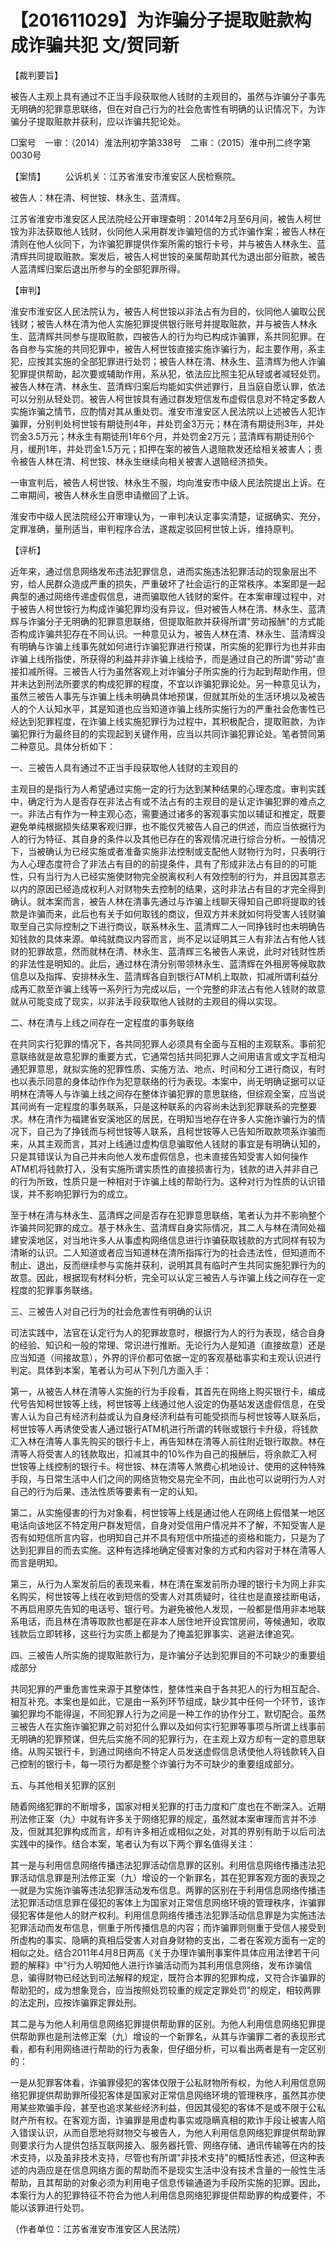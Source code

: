 # 【201611029】为诈骗分子提取赃款构成诈骗共犯 文/贺同新

【裁判要旨】

被告人主观上具有通过不正当手段获取他人钱财的主观目的，虽然与诈骗分子事先无明确的犯罪意思联络，但在对自己行为的社会危害性有明确的认识情况下，为诈骗分子提取赃款并获利，应以诈骗共犯论处。

□案号　一审：（2014）淮法刑初字第338号　二审：（2015）淮中刑二终字第0030号

【案情】 　　公诉机关：江苏省淮安市淮安区人民检察院。

被告人：林在清、柯世铵、林永生、蓝清辉。

江苏省淮安市淮安区人民法院经公开审理查明：2014年2月至6月间，被告人柯世铵为非法获取他人钱财，伙同他人采用群发诈骗短信的方式诈骗作案；被告人林在清则在他人伙同下，为诈骗犯罪提供作案所需的银行卡号，并与被告人林永生、蓝清辉共同提取赃款。案发后，被告人柯世铵的亲属帮助其代为退出部分赃款，被告人蓝清辉归案后退出所参与的全部犯罪所得。

【审判】

淮安市淮安区人民法院认为，被告人柯世铵以非法占有为目的，伙同他人骗取公民钱财；被告人林在清为他人实施犯罪提供银行账号并提取赃款，并与被告人林永生、蓝清辉共同参与提取赃款，四被告人的行为均已构成诈骗罪，系共同犯罪。在各自参与实施的共同犯罪中，被告人柯世铵直接实施诈骗行为，起主要作用，系主犯，应按其实施的全部犯罪进行处罚；被告人林在清、林永生、蓝清辉为他人诈骗犯罪提供帮助，起次要或辅助作用，系从犯，依法应比照主犯从轻或者减轻处罚。被告人林在清、林永生、蓝清辉归案后均能如实供述罪行，且当庭自愿认罪，依法可以分别从轻处罚。被告人柯世铵具有通过群发短信发布虚假信息对不特定多数人实施诈骗之情节，应酌情对其从重处罚。淮安市淮安区人民法院以上述被告人犯诈骗罪，分别判处柯世铵有期徒刑4年，并处罚金3万元；林在清有期徒刑3年，并处罚金3.5万元；林永生有期徒刑1年6个月，并处罚金2万元；蓝清辉有期徒刑6个月，缓刑1年，并处罚金1.5万元；扣押在案的被告人退赔款发还给相关被害人；责令被告人林在清、柯世铵、林永生继续向相关被害人退赔经济损失。

一审宣判后，被告人柯世铵、林永生不服，均向淮安市中级人民法院提出上诉。在二审期间，被告人林永生自愿申请撤回了上诉。

淮安市中级人民法院经公开审理认为，一审判决认定事实清楚，证据确实、充分，定罪准确，量刑适当，审判程序合法，遂裁定驳回柯世铵上诉，维持原判。

【评析】

近年来，通过信息网络发布违法犯罪信息，进而实施违法犯罪活动的现象层出不穷，给人民群众造成严重的损失，严重破坏了社会运行的正常秩序。本案即是一起典型的通过网络传递虚假信息，进而骗取他人钱财的案件。在本案审理过程中，对于被告人柯世铵行为构成诈骗犯罪均没有异议，但对被告人林在清、林永生、蓝清辉与诈骗分子无明确的犯罪意思联络，但提取赃款并获得所谓"劳动报酬"的方式能否构成诈骗共犯存在不同认识。一种意见认为，被告人林在清、林永生、蓝清辉没有明确与诈骗上线事先就如何进行诈骗犯罪进行预谋，所实施的犯罪行为也并非由诈骗上线所指使，所获得的利益并非诈骗上线给予，而是通过自己的所谓"劳动"直接扣减所得。三被告人行为虽然客观上对诈骗分子所实施的行为起到帮助作用，但并未达到刑法所要求的构成犯罪的程度，不宜以诈骗犯罪论处。另一种意见认为，虽然三被告人事先与诈骗上线未明确具体地预谋，但就其所处的生活环境以及被告人的个人认知水平，其是知道也应当知道诈骗上线所实施行为的严重社会危害性已经达到犯罪程度，在诈骗上线实施犯罪行为过程中，其积极配合，提取赃款，为诈骗犯罪行为最终目的的实现起到关键作用，应当以共同诈骗犯罪论处。笔者赞同第二种意见。具体分析如下：

一、三被告人具有通过不正当手段获取他人钱财的主观目的

主观目的是指行为人希望通过实施一定的行为达到某种结果的心理态度。审判实践中，确定行为人是否存在非法占有或不法占有的主观目的是认定诈骗犯罪的难点之一。非法占有作为一种主观心态，需要通过诸多的客观事实加以辅证和推定，既要避免单纯根据损失结果客观归罪，也不能仅凭被告人自己的供述，而应当依据行为人的行为特征、其自身的条件以及其他已存在的客观情况进行综合分析。一般情况下，当被确认为已经实施或者准备实施非法控制或支配他人财物行为时，只表明行为人心理态度符合了非法占有目的的前提条件，具有了形成非法占有目的的可能性，只有当行为人已经实施使财物完全脱离权利人有效控制的行为，并且因其意志以内的原因已经造成权利人对财物失去控制的结果，这时非法占有目的才完全得到确认。就本案而言，被告人林在清事先通过与诈骗上线聊天得知自己即将提取的钱款是诈骗而来，此后也有关于如何取钱的商议，但双方并未就如何将受害人钱财骗取至自己实际控制之下进行商议，联系林永生、蓝清辉二人一同挣钱时也未明确告知钱款的具体来源。单纯就商议内容而言，尚不足以证明其三人有非法占有他人钱财的犯罪故意，然而就林在清、林永生、蓝清辉三名被告人来说，此时对钱财性质的非法性是明知的。此后，通过林在清分别带领林永生、蓝清辉在外租房等候取款信息以及指挥、安排林永生、蓝清辉各自到银行ATM机上取款，扣减所谓利益分成再汇款至诈骗上线等一系列行为完成以后，一个完整的非法占有他人钱财的故意就从可能变成了现实，以非法手段获取他人钱财的主观目的得以实现。

二、林在清与上线之间存在一定程度的事务联络

在共同实行犯罪的情况下，各共同犯罪人必须具有全面与互相的主观联系。事前犯意联络就是故意犯罪的重要方式，它通常包括共同犯罪人之间用语言或文字互相沟通犯罪意思，就拟实施的犯罪性质、实施方法、地点、时间和分工进行商议，有时也以表示同意的身体动作作为犯意联络的行为表现。本案中，尚无明确证据可以证明林在清等人与诈骗上线之间存在整体诈骗犯罪的意思联络，但综观全案，应当说其间尚有一定程度的事务联系，只是这种联系的内容尚未达到犯罪联系的完整要求。林在清作为福建省安溪地区的居民，在明知当地存在许多人实施诈骗行为的情况下，自己为了挣钱而与柯世铵等人联系，且柯世铵等人已告知所取款项系诈骗而来，从其主观而言，其对上线通过虚构信息骗取他人钱财的事宜是有明确认知的，只是其错误认为自己并未向他人发布虚假信息，也未直接告知受害人如何操作ATM机将钱款打入，没有实施所谓实质性的直接损害行为，钱款的进入并非自己的行为所致，性质只是一种相对于诈骗上线的帮助行为。这种对行为性质的认识错误，并不影响犯罪行为的成立。

至于林在清与林永生、蓝清辉之间是否存在犯罪意思联络，笔者认为并不影响整个诈骗共同犯罪的成立。基于林永生、蓝清辉自身实际情况，其二人与林在清同处福建安溪地区，对当地许多人从事虚构网络信息进行诈骗获取钱款的方式同样有较为清晰的认识。二人知道或者应当知道林在清所指挥行为的社会违法性，但知道而不制止、退出，反而继续参与实施并获利，说明其具有临时产生共同实施犯罪行为的故意。因此，根据现有材料分析，完全可以认定三被告人与诈骗上线之间存在一定程度的犯罪事务联络。

三、三被告人对自己行为的社会危害性有明确的认识

司法实践中，法官在认定行为人的犯罪故意时，根据行为人的行为表现，结合自身的经验、知识和一般的常理、常识进行推断。无论行为人是知道（直接故意）还是应当知道（间接故意），外界的评价都可依据一定的客观基础事实和主观认识进行判定。具体到本案，笔者认为可从下列几方面入手：

第一，从被告人林在清等人实施的行为手段看，其首先在网络上购买银行卡，编成代号告知柯世铵等上线，柯世铵等上线通过他人设定的伪基站发送虚假信息，在受害人认为自己有经济利益或认为自身经济利益有可能受损而与柯世铵等人联系后，柯世铵等人再诱使受害人通过银行ATM机进行所谓的转账或银行卡升级，将钱款汇入林在清等人事先购买的银行卡上，再告知林在清等人前往附近银行取款。林在清等人将受害人的钱款取出，扣减其中的10%作为自己的报酬后，将余款汇入柯世铵等上线控制的银行卡。柯世铵、林在清等人煞费心机地设计、使用的这种特殊手段，与日常生活中人们之间的网络货物交易完全不同，由此也可以说明行为人对自己的行为后果、违法性质等要素有一定的认知。

第二，从实施侵害的行为对象看，柯世铵等上线是通过他人在网络上假借某一地区电话向该地区不特定用户群发短信，自身对受信用户情况并不了解，不知受害人是否有如短信所言内容，也明知自己并不具有短信中所描述的资格和能力，只是为了达到犯罪目的而去实施。这种有选择地确定侵害对象的方式和内容对于林在清等人而言是明知。

第三，从行为人案发前后的表现来看，林在清在案发前所办理的银行卡为网上非实名购买，柯世铵等上线在收到短信的受害人对其质疑时，往往也是直接挂断电话，不再启用原先告知的电话号、银行号。为避免被他人发现，一般都是借用非本地联系电话，而且林在清等取款也都是在非本人居住地开设宾馆房间，等候通知，收取钱款后立即转移，这些行为实质上都是为了掩盖犯罪事实、逃避法律追究。

四、三被告人所实施的提取赃款行为，是诈骗分子达到犯罪目的不可缺少的重要组成部分

共同犯罪的严重危害性来源于其整体性，整体性来自于各共犯人的行为相互配合、相互补充。本案也是如此，它是由一系列环节组成，缺少其中任何一个环节，该诈骗犯罪均不能得逞，不同犯罪人行为之间是一种工作的协作分工，默切配合。虽然三被告人在实施诈骗犯罪之前对犯什么罪以及如何实行犯罪等事项与所谓上线事前无明确的犯罪预谋，但先后实施不同的犯罪行为，在主观上双方却有一定的意思联络。从购买银行卡，到通过网络向不特定人员发送虚假信息诱使他人将钱款转入自己控制的银行卡，每一项行为都是整个诈骗行为不可缺少的重要组成部分。

五、与其他相关犯罪的区别

随着网络犯罪的不断增多，国家对相关犯罪的打击力度和广度也在不断深入。近期刑法修正案（九）中就有许多关于网络犯罪的规定，虽然就本案审理而言并不涉及，但就其犯罪构成而言，却有许多相近或相似之处，对其的界别有助于以后司法实践中的操作。结合本案，笔者认为有以下两个罪名值得关注：

其一是与利用信息网络传播违法犯罪活动信息罪的区别。利用信息网络传播违法犯罪活动信息罪是刑法修正案（九）增设的一个新罪名，其在犯罪客观方面的表现之一就是为实施诈骗等违法犯罪活动发布信息。两罪的区别在于利用信息网络传播违法犯罪活动信息罪在侵犯的客体上为国家对正常信息网络环境的管理秩序，诈骗罪侵犯客体是他人的财产权利。利用信息网络传播违法犯罪活动信息罪是为实施违法犯罪活动而发布信息，侧重于所传播信息的内容；而诈骗罪则侧重于受信人接受到所虚构的事实、隐瞒的真相后受害人对自身财物的支出，二者在客观方面有一定的相似之处。结合2011年4月8日两高《关于办理诈骗刑事案件具体应用法律若干问题的解释》中"行为人明知他人进行诈骗活动而为其利用信息网络，发布诈骗信息，骗得财物已经达到司法解释的规定，既符合本罪的犯罪构成，又符合诈骗罪的帮助犯的，成为想象竞合，应当按照处罚较重的规定定罪处罚"的规定，相较两罪的法定刑，应按诈骗罪定罪处刑。

其二是与为他人利用信息网络犯罪提供帮助罪的区别。为他人利用信息网络犯罪提供帮助罪也是刑法修正案（九）增设的一个新罪名，从其与诈骗罪二者的表现形式看，都有利用网络进行帮助的行为表象，但仔细分析，可以看出两者是有一定区别的：

一是从犯罪客体看，诈骗罪侵犯的客体仅限于公私财物所有权，为他人利用信息网络犯罪提供帮助罪所侵犯客体是国家对正常信息网络环境的管理秩序，虽然其亦使用某些欺骗手段，甚至也追求某些经济利益，但因其侵犯的客体不是或不限于公私财产所有权。在客观方面，诈骗罪是用虚构事实或隐瞒真相的欺诈手段让被害人陷入错误认识，从而自愿地将财物交与被告人，为他人利用信息网络犯罪提供帮助罪则要求行为人提供包括互联网接入、服务器托管、网络存储、通讯传输等在内的技术支持，以及虽非技术支持，尽管也有所谓"非技术支持"的概括性表述，但这种表述的内涵应是在信息网络方面的帮助而不是现实生活中没有技术含量的一般性生活帮助，且其帮助的对象必须为利用电子信息传输通道为手段所实施的犯罪。因此，本案行为人的犯罪特征不符合为他人利用信息网络犯罪提供帮助罪的构成要件，不能以该罪进行处罚。

（作者单位：江苏省淮安市淮安区人民法院）